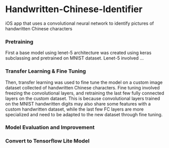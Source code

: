 # Handwritten-Chinese-Identifier
iOS app that uses a convolutional neural network to identify pictures of handwritten Chinese characters 

### Pretraining
First a base model using lenet-5 architecture was created using keras subclassing and pretrained on MNIST dataset. Lenet-5 involved ... 

### Transfer Learning & Fine Tuning
Then, transfer learning was used to fine tune the model on a custom image dataset collected of handwritten Chinese characters. Fine tuning involved freezing the convolutional layers, and retraining the last few fully connected layers on the custom dataset. This is because convolutional layers trained on the MNIST handwritten digits may also share some features with a custom handwritten dataset, while the last few FC layers are more specialized and need to be adapted to the new dataset through fine tuning. 

### Model Evaluation and Improvement 

### Convert to Tensorflow Lite Model

### 



